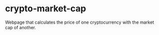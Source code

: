 # crypto-market-cap
Webpage that calculates the price of one cryptocurrency with the market cap of another.

